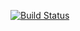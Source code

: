 [![Build Status](https://travis-ci.com/Obaydahm/SecurityProjectBackend.svg?branch=master)](https://travis-ci.com/Obaydahm/SecurityProjectBackend)
